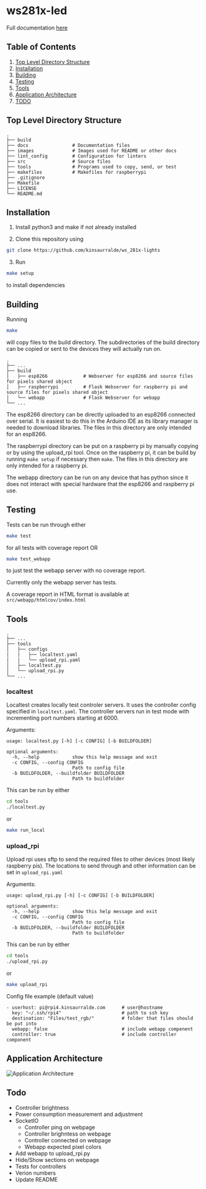 # ws281x-led

Full documentation [here](https://kinsaurralde.github.io/ws_281x-lights/#/)

## Table of Contents
1. [Top Level Directory Structure](#top-level-directory-structure)
2. [Installation](#installation)
3. [Building](#building)
4. [Testing](#testing)
5. [Tools](#tools)
6. [Application Architecture](#application-architecture)
7. [TODO](#todo)

## Top Level Directory Structure
```
.
├── build
├── docs                # Documentation files
├── images              # Images used for README or other docs
├── lint_config         # Configuration for linters
├── src                 # Source files
├── tools               # Programs used to copy, send, or test
├── makefiles           # Makefiles for raspberrypi
├── .gitignore
├── Makefile
├── LICENSE
└── README.md
```

## Installation
1. Install python3 and make if not already installed

2. Clone this repository using
```bash
git clone https://github.com/kinsaurralde/ws_281x-lights
```

3. Run
```bash
make setup
```
to install dependencies

## Building
Running
```bash
make
```
will copy files to the build directory.
The subdirectories of the build directory can be copied or sent to the devices they will actually run on.

```
.
├── ...
├── build
│   ├── esp8266             # Webserver for esp8266 and source files for pixels shared object
│   ├── raspberrypi         # Flask Webserver for raspberry pi and source files for pixels shared object
│   └── webapp              # Flask Webserver for webapp
└── ...
```

The esp8266 directory can be directly uploaded to an esp8266 connected over serial.
It is easiest to do this in the Arduino IDE as its library manager is needed to download libraries.
The files in this directory are only intended for an esp8266.


The raspberrypi directory can be put on a raspberry pi by manually copying or by using the upload_rpi tool.
Once on the raspberry pi, it can be build by running `make setup` if necessary then `make`.
The files in this directory are only intended for a raspberry pi.

The webapp directory can be run on any device that has python since it does not interact with special hardware that the esp8266 and raspberry pi use.

## Testing
Tests can be run through either
```bash
make test
```
for all tests with coverage report OR
```bash
make test_webapp
```
to just test the webapp server with no coverage report.

Currently only the webapp server has tests.

A coverage report in HTML format is available at `src/webapp/htmlcov/index.html`

## Tools

```
.
├── ...
├── tools
│   ├── configs
|   |   ├── localtest.yaml
|   |   └── upload_rpi.yaml 
│   ├── localtest.py
│   └── upload_rpi.py
└── ...
```

### localtest
Localtest creates locally test controler servers. It uses the controller config specified in `localtest.yaml`. 
The controller servers run in test mode with incrementing port numbers starting at 6000.

Arguments:
```
usage: localtest.py [-h] [-c CONFIG] [-b BUILDFOLDER]

optional arguments:
  -h, --help            show this help message and exit
  -c CONFIG, --config CONFIG
                        Path to config file
  -b BUILDFOLDER, --buildfolder BUILDFOLDER
                        Path to buildfolder
```

This can be run by either
```bash
cd tools
./localtest.py
```
or
```bash
make run_local
```

### upload_rpi
Upload rpi uses sftp to send the required files to other devices (most likely raspberry pis).
The locations to send through and other information can be set in `upload_rpi.yaml`

Arguments:
```
usage: upload_rpi.py [-h] [-c CONFIG] [-b BUILDFOLDER]

optional arguments:
  -h, --help            show this help message and exit
  -c CONFIG, --config CONFIG
                        Path to config file
  -b BUILDFOLDER, --buildfolder BUILDFOLDER
                        Path to buildfolder
```

This can be run by either
```bash
cd tools
./upload_rpi.py
```
or
```bash
make upload_rpi
```

Config file example (default value)
```
- userhost: pi@rpi4.kinsaurralde.com      # user@hostname
  key: "~/.ssh/rpi4"                      # path to ssh key
  destination: "Files/test_rgb/"          # folder that files should be put into
  webapp: false                           # include webapp compenent
  controller: true                        # include controller component
```


## Application Architecture
![Application Architecture](images/application_architecture.png)

## Todo
- Controller brightness
- Power consumption measurement and adjustment
- SocketIO
    - Controller ping on webpage
    - Controller brighntess on webpage
    - Controller connected on webpage
    - Webapp expected pixel colors
- Add webapp to upload_rpi.py
- Hide/Show sections on webpage
- Tests for controllers
- Verion numbers
- Update README
